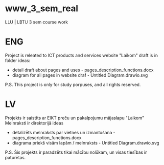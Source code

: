 # www_3_sem_real
LLU | LBTU 3 sem course work 

# ENG
Project is releated to ICT products and services website "Laikom" 
draft is in folder ideas: 
   * detail draft about pages and uses -   pages_description_functions.docx
   * diagram for all pages in website draf -  Untitled Diagram.drawio.svg
    

P.S. This project is only for study porpuses, and all rights reserved. 

# LV
Projekts ir saistīts ar EIKT preču un pakalpojumu mājaslapu "Laikom"
Melnraksti ir direktorijā ideas
   * detalizēts melnraksts par vietnes un izmantošana -  pages_description_functions.docx
   * diagrama priekš visām lapām / melnraksts -   Untitled Diagram.drawio.svg

P.S. Šis projekts ir paradzēts tikai mācību nolūkam, un visas tiesības ir paturētas.
